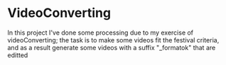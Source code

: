 # VideoConverting
In this project I've done some processing due to my exercise of videoConverting; the task is to make some videos fit the festival criteria, and as a result generate some videos with a suffix "_formatok" that are editted

